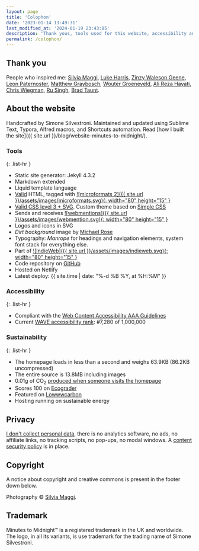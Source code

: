 ```yaml
---
layout: page
title: 'Colophon'
date: '2023-01-14 13:49:31'
last_modified_at: '2024-01-19 23:43:05'
description: 'Thank yous, tools used for this website, accessibility and performance benchmarks, notes about privacy and copyright.'
permalink: /colophon/
---
```

## Thank you

People who inspired me: [Silvia Maggi](https://silviamaggidesign.com), [Luke Harris](https://www.lkhrs.com), [Zinzy Waleson Geene](https://www.zinzy.website), [Leon Paternoster](https://www.thisdaysportion.com/), [Matthew Graybosch](https://old.starbreaker.org/), [Wouter Groeneveld](https://brainbaking.com), [Ali Reza Hayati](https://web.archive.org/web/20231223023152/https://alirezahayati.com/), [Chris Wiegman](https://chriswiegman.com), [Ru Singh](https://rusingh.com), [Brad Taunt](https://bt.ht).

## About the website

Handcrafted by Simone Silvestroni. Maintained and updated using Sublime Text, Typora, Alfred macros, and Shortcuts automation. Read [how I built the site]({{ site.url }}/blog/website-minutes-to-midnight/).

### Tools

{: .list-hr }
- Static site generator: Jekyll 4.3.2
- Markdown extended
- Liquid template language
- [Valid](https://validator.w3.org/nu/?doc=https%3A%2F%2Fminutestomidnight.co.uk%2F) HTML, tagged with [![microformats 2]({{ site.url }}/assets/images/microformats.svg){: width="80" height="15" }](https://microformats.org/)
- [Valid CSS level 3 + SVG](https://jigsaw.w3.org/css-validator/validator?uri=https%3A%2F%2Fminutestomidnight.co.uk%2Fassets%2Fcss%2Fm2m.min.css&profile=css3svg&usermedium=all&warning=1&vextwarning=&lang=en). Custom theme based on [Simple CSS](https://simplecss.org)
- Sends and receives [![webmentions]({{ site.url }}/assets/images/webmention.svg){: width="80" height="15" }](https://indieweb.org/Webmention)
- Logos and icons in SVG
- _Dirt background_ image by [Michael Rose](https://mademistakes.com/)
- Typography: _Manrope_ for headings and navigation elements, system font stack for everything else.
- Part of [![IndieWeb]({{ site.url }}/assets/images/indieweb.svg){: width="80" height="15" }](https://indiewebify.me/validate-h-card/?url=https%3A%2F%2Fminutestomidnight.co.uk)
- Code repository on [GitHub](https://github.com/simonesilvestroni/m2m-website)
- Hosted on Netlify
- Latest deploy: {{ site.time | date: "%-d %B %Y, at %H:%M" }}

### Accessibility

{: .list-hr }
- Compliant with the [Web Content Accessibility AAA Guidelines](https://wave.webaim.org/report#/https://minutestomidnight.co.uk/)
- Current [WAVE accessibility rank](https://webaim.org/projects/million/lookup?domain=minutestomidnight.co.uk): #7,280 of 1,000,000

### Sustainability

{: .list-hr }
- The homepage loads in less than a second and weighs 63.9KB (86.2KB uncompressed)
- The entire source is 13.8MB including images
- 0.01g of CO<sub>2</sub> [produced when someone visits the homepage](https://www.websitecarbon.com/website/minutestomidnight-co-uk/)
- Scores 100 on [Ecograder](https://ecograder.com/report/crccbrW1xmYgrNUdrNxEulBa)
- Featured on [Lowwwcarbon](https://lowwwcarbon.com/showcase/)
- Hosting running on sustainable energy

## Privacy

[I don't collect personal data](https://themarkup.org/blacklight?url=minutestomidnight.co.uk), there is no analytics software, no ads, no affiliate links, no tracking scripts, no pop-ups, no modal windows. A [content security policy](https://securityheaders.com/?q=https%3A%2F%2Fminutestomidnight.co.uk%2F) is in place.

## Copyright

A notice about copyright and creative commons is present in the footer down below.

Photography &copy; [Silvia Maggi](https://silviamaggidesign.com).

## Trademark

Minutes to Midnight&trade; is a registered trademark in the UK and worldwide. The logo, in all its variants, is use trademark for the trading name of Simone Silvestroni.